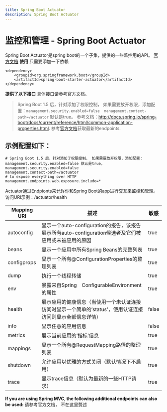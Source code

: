 ```yaml
---
title: Spring Boot Actuator
description: Spring Boot Actuator
---
```

# 监控和管理 - Spring Boot Actuator

Spring Boot Actuator是spring boot的一个子集，提供的一些监控用的API。
[官方文档](http://docs.spring.io/spring-boot/docs/current/reference/htmlsingle/#production-ready)
**使用**
只需要添加一下依赖

```
<dependency>
    <groupId>org.springframework.boot</groupId>
    <artifactId>spring-boot-starter-actuator</artifactId>
</dependency>
```
**提供了以下接口**
具体接口请参考官方文档。 
> Spring Boot 1.5 后，针对添加了权限控制， 如果需要放开权限，添加配置：`management.security.enabled=false  management.context-path=/actuator` 默认是true。 参考文档：http://docs.spring.io/spring-boot/docs/current/reference/html/common-application-properties.html. 参考[官方文档](http://docs.spring.io/spring-boot/docs/current/reference/htmlsingle/#production-ready)获取最新的endpoints.

## 示例配置如下：
```
# Spring Boot 1.5 后，针对添加了权限控制， 如果需要放开权限，添加配置：management.security.enabled=false 默认是true。 
management.security.enabled=false  
management.context-path=/actuator
# to expose everything over HTTP 
management.endpoints.web.exposure.include=*
```
Actuator通过Endpionts来允许你和Spring Boot的app进行交互来监控和管理。 访问URI示例：/actuator/health

Mapping URI		|描述	| 敏感
----------	|	------ |----------------
autoconfig	| 显示一个auto-configuration的报告，该报告展示所有auto-configuration候选者及它们被应用或未被应用的原因	| true
beans	|显示一个应用中所有Spring Beans的完整列表	|true
configprops	|显示一个所有@ConfigurationProperties的整理列表|	true
dump	|执行一个线程转储|	true
env	|暴露来自Spring　ConfigurableEnvironment的属性	|true
health	|展示应用的健康信息（当使用一个未认证连接访问时显示一个简单的’status’，使用认证连接访问则显示全部信息详情）	|false
info	|显示任意的应用信息	|false
metrics|	展示当前应用的’指标’信息	|true
mappings	|显示一个所有@RequestMapping路径的整理列表	|true
shutdown	|允许应用以优雅的方式关闭（默认情况下不启用）	|true
trace	|显示trace信息（默认为最新的一些HTTP请求）	|true

**If you are using Spring MVC, the following additional endpoints can also be used:**
请参考官方文档， 不在这里赘述